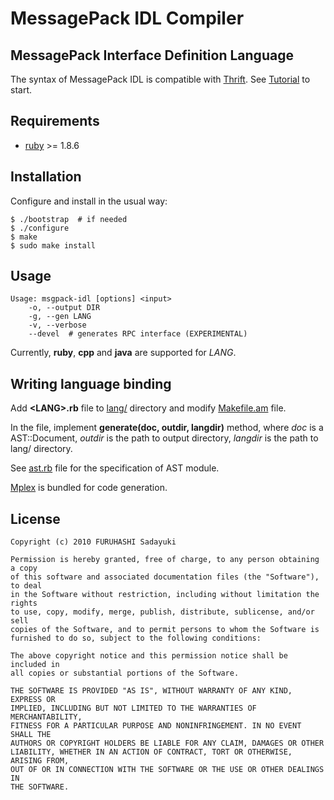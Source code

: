 MessagePack IDL Compiler
========================

## MessagePack Interface Definition Language

The syntax of MessagePack IDL is compatible with [Thrift](http://incubator.apache.org/thrift/).
See [Tutorial](http://wiki.apache.org/thrift/Tutorial) to start.


## Requirements

  - [ruby](http://www.ruby-lang.org/) >= 1.8.6


## Installation

Configure and install in the usual way:

    $ ./bootstrap  # if needed
    $ ./configure
    $ make
    $ sudo make install


## Usage

    Usage: msgpack-idl [options] <input>
        -o, --output DIR
        -g, --gen LANG
        -v, --verbose
        --devel  # generates RPC interface (EXPERIMENTAL)

Currently, **ruby**, **cpp** and **java** are supported for *LANG*.


## Writing language binding

Add **&lt;LANG&gt;.rb** file to [lang/](http://github.com/msgpack/msgpack-rpc/blob/master/idl/lang/) directory and modify [Makefile.am](http://github.com/msgpack/msgpack-rpc/blob/master/idl/Makefile.am) file.

In the file, implement **generate(doc, outdir, langdir)** method, where *doc* is a AST::Document, *outdir* is the path to output directory, *langdir* is the path to lang/ directory.

See [ast.rb](http://github.com/msgpack/msgpack-rpc/blob/master/idl/ast.rb) file for the specification of AST module.

[Mplex](http://github.com/frsyuki/mplex) is bundled for code generation.


## License

    Copyright (c) 2010 FURUHASHI Sadayuki
    
    Permission is hereby granted, free of charge, to any person obtaining a copy
    of this software and associated documentation files (the "Software"), to deal
    in the Software without restriction, including without limitation the rights
    to use, copy, modify, merge, publish, distribute, sublicense, and/or sell
    copies of the Software, and to permit persons to whom the Software is
    furnished to do so, subject to the following conditions:
    
    The above copyright notice and this permission notice shall be included in
    all copies or substantial portions of the Software.
    
    THE SOFTWARE IS PROVIDED "AS IS", WITHOUT WARRANTY OF ANY KIND, EXPRESS OR
    IMPLIED, INCLUDING BUT NOT LIMITED TO THE WARRANTIES OF MERCHANTABILITY,
    FITNESS FOR A PARTICULAR PURPOSE AND NONINFRINGEMENT. IN NO EVENT SHALL THE
    AUTHORS OR COPYRIGHT HOLDERS BE LIABLE FOR ANY CLAIM, DAMAGES OR OTHER
    LIABILITY, WHETHER IN AN ACTION OF CONTRACT, TORT OR OTHERWISE, ARISING FROM,
    OUT OF OR IN CONNECTION WITH THE SOFTWARE OR THE USE OR OTHER DEALINGS IN
    THE SOFTWARE.

